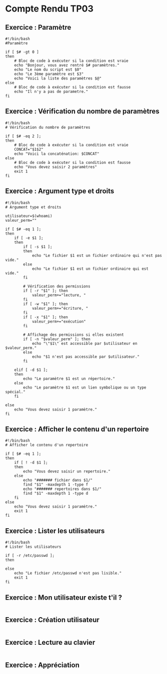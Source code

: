 # Compte Rendu TP03

## Exercice : Paramètre

```
#!/bin/bash
#Paramètre

if [ $# -gt 0 ]
then
    # Bloc de code à exécuter si la condition est vraie
    echo "Bonjour, vous avez rentré $# paramètres."
    echo "Le nom du script est $0"
    echo "Le 3ème paramètre est $3"
    echo "Voici la liste des paramètres $@"
else
    # Bloc de code à exécuter si la condition est fausse
    echo "Il n'y a pas de parametre."
fi
```

## Exercice : Vérification du nombre de paramètres

```
#!/bin/bash
# Vérification du nombre de paramètres

if [ $# -eq 2 ];
then
    # Bloc de code à exécuter si la condition est vraie
    CONCAT="$1$2"
    echo "Voici la concaténation: $CONCAT"
else
    # Bloc de code à exécuter si la condition est fausse
    echo "Vous devez saisir 2 paramètres"
    exit 1
fi
```

## Exercice : Argument type et droits

```
#!/bin/bash
# Argument type et droits

utilisateur=$(whoami)
valeur_perm=""

if [ $# -eq 1 ];
then
    if [ -e $1 ];
    then
        if [ -s $1 ];
        then
            echo "Le fichier $1 est un fichier ordinaire qui n'est pas vide."
        else
            echo "Le fichier $1 est un fichier ordinaire qui est vide."
        fi

        # Vérification des permissions
        if [ -r "$1" ]; then
            valeur_perm+="lecture, "
        fi
        if [ -w "$1" ]; then
            valeur_perm+="écriture, "
        fi
        if [ -x "$1" ]; then
            valeur_perm+="exécution"
        fi

        # Affichage des permissions si elles existent
        if [ -n "$valeur_perm" ]; then
            echo "\"$1\" est accessible par $utilisateur en $valeur_perm."
        else
            echo "$1 n'est pas accessible par $utilisateur."
        fi

    elif [ -d $1 ];
    then
        echo "Le paramètre $1 est un répertoire."
    else
        echo "Le paramètre $1 est un lien symbolique ou un type spécial."
    fi
    
else
    echo "Vous devez saisir 1 paramètre."
fi
```

## Exercice : Afficher le contenu d'un repertoire

```
#!/bin/bash
# Afficher le contenu d'un repertoire

if [ $# -eq 1 ];
then
    if [ ! -d $1 ];
    then
        echo "Vous devez saisir un repertoire."
    else
        echo "####### fichier dans $1/"
        find "$1" -maxdepth 1 -type f 
        echo "####### repertoires dans $1/"
        find "$1" -maxdepth 1 -type d
    fi
else
    echo "Vous devez saisir 1 paramètre."
    exit 1
fi
```

## Exercice : Lister les utilisateurs

```
#!/bin/bash
# Lister les utilisateurs

if [ -r /etc/passwd ];
then

else
    echo "Le fichier /etc/passwd n'est pas lisible."
    exit 1
fi
```

## Exercice : Mon utilisateur existe t'il ?

```

```

## Exercice : Création utilisateur

```

```

## Exercice : Lecture au clavier

```

```

## Exercice : Appréciation

```

```

